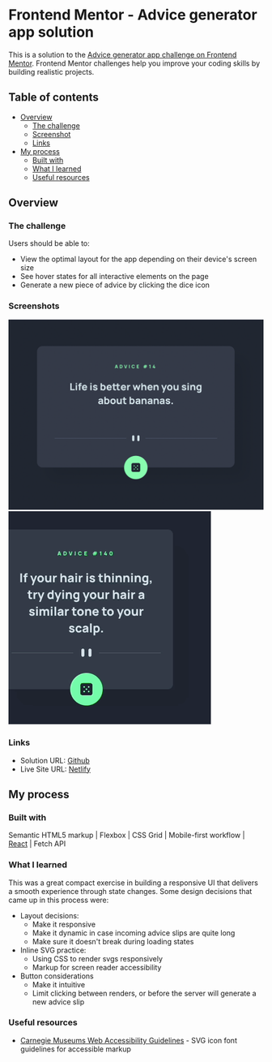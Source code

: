 # Frontend Mentor - Advice generator app solution

This is a solution to the [Advice generator app challenge on Frontend Mentor](https://www.frontendmentor.io/challenges/advice-generator-app-QdUG-13db). Frontend Mentor challenges help you improve your coding skills by building realistic projects.

## Table of contents

- [Overview](#overview)
  - [The challenge](#the-challenge)
  - [Screenshot](#screenshot)
  - [Links](#links)
- [My process](#my-process)
  - [Built with](#built-with)
  - [What I learned](#what-i-learned)
  - [Useful resources](#useful-resources)

## Overview

### The challenge

Users should be able to:

- View the optimal layout for the app depending on their device's screen size
- See hover states for all interactive elements on the page
- Generate a new piece of advice by clicking the dice icon

### Screenshots

![](./src/assets/screenshot.png)
![](./src/assets/walkthrough.gif)

### Links

- Solution URL: [Github](https://github.com/dj-drakos/fem-advice-generator-app)
- Live Site URL: [Netlify](https://voluble-parfait-a25eb4.netlify.app/)

## My process

### Built with
Semantic HTML5 markup | Flexbox | CSS Grid | Mobile-first workflow | [React](https://reactjs.org/) | Fetch API


### What I learned

This was a great compact exercise in building a responsive UI that delivers a smooth experience through state changes. Some design decisions that came up in this process were:
- Layout decisions: 
    - Make it responsive
    - Make it dynamic in case incoming advice slips are quite long
    - Make sure it doesn't break during loading states
- Inline SVG practice: 
  -  Using CSS to render svgs responsively
  - Markup for screen reader accessibility
- Button considerations
  - Make it intuitive
  - Limit clicking between renders, or before the server will generate a new advice slip

### Useful resources

- [Carnegie Museums Web Accessibility Guidelines](http://web-accessibility.carnegiemuseums.org/code/svg/) - SVG icon font guidelines for accessible markup
